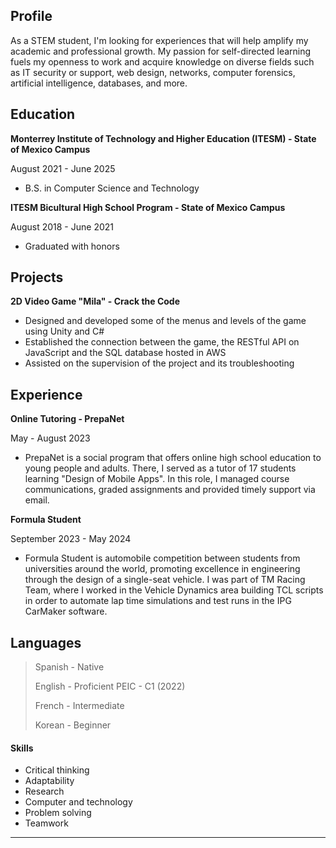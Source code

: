 ## Profile

As a STEM student, I'm looking for experiences that will help amplify my academic and professional growth. My passion for self-directed learning fuels my openness to work and acquire knowledge on diverse fields such as IT security or support, web design, networks, computer forensics, artificial intelligence, databases, and more.

## Education
**Monterrey Institute of Technology and Higher Education (ITESM) - State of Mexico Campus**

August 2021 - June 2025
* B.S. in Computer Science and Technology

**ITESM Bicultural High School Program - State of Mexico Campus**

August 2018 - June 2021
* Graduated with honors

## Projects
**2D Video Game "Mila" - Crack the Code**
* Designed and developed some of the menus and levels of the game using Unity and C#
* Established the connection between the game, the RESTful API on JavaScript and the SQL database hosted in AWS
* Assisted on the supervision of the project and its troubleshooting

## Experience
**Online Tutoring - PrepaNet**

May - August 2023
* PrepaNet is a social program that offers online high school education to young people and adults. There, I served as a tutor of 17 students learning "Design of Mobile Apps". In this role, I managed course communications, graded assignments and provided timely support via email.

**Formula Student**

September 2023 - May 2024
* Formula Student is automobile competition between students from universities around the world, promoting excellence in engineering through the design of a single-seat vehicle. I was part of TM Racing Team, where I worked in the Vehicle Dynamics area building TCL scripts in order to automate lap time simulations and test runs in the IPG CarMaker software.

## Languages

> Spanish - Native
>
> English - Proficient
> PEIC - C1 (2022)
>
> French - Intermediate
>
> Korean - Beginner

#### Skills

*   Critical thinking
*   Adaptability
*   Research
*   Computer and technology
*   Problem solving
*   Teamwork

* * *

